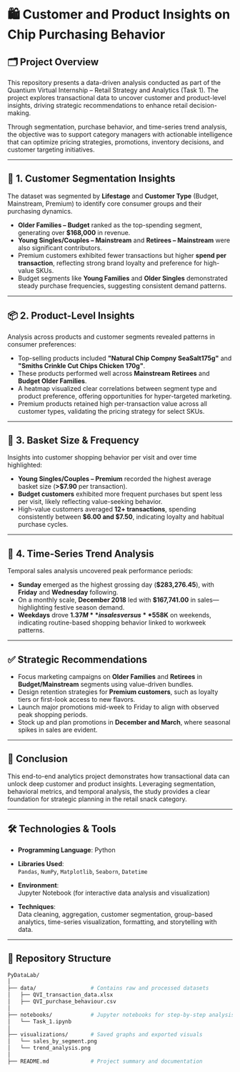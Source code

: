 # 🛍️ Customer and Product Insights on Chip Purchasing Behavior

## 🗂 Project Overview

This repository presents a data-driven analysis conducted as part of the Quantium Virtual Internship – Retail Strategy and Analytics (Task 1). The project explores transactional data to uncover customer and product-level insights, driving strategic recommendations to enhance retail decision-making.

Through segmentation, purchase behavior, and time-series trend analysis, the objective was to support category managers with actionable intelligence that can optimize pricing strategies, promotions, inventory decisions, and customer targeting initiatives.

---

## 👥 1. Customer Segmentation Insights

The dataset was segmented by **Lifestage** and **Customer Type** (Budget, Mainstream, Premium) to identify core consumer groups and their purchasing dynamics.

- **Older Families – Budget** ranked as the top-spending segment, generating over **$168,000** in revenue.
- **Young Singles/Couples – Mainstream** and **Retirees – Mainstream** were also significant contributors.
- Premium customers exhibited fewer transactions but higher **spend per transaction**, reflecting strong brand loyalty and preference for high-value SKUs.
- Budget segments like **Young Families** and **Older Singles** demonstrated steady purchase frequencies, suggesting consistent demand patterns.

---

## 📦 2. Product-Level Insights

Analysis across products and customer segments revealed patterns in consumer preferences:

- Top-selling products included **"Natural Chip Compny SeaSalt175g"** and **"Smiths Crinkle Cut Chips Chicken 170g"**.
- These products performed well across **Mainstream Retirees** and **Budget Older Families**.
- A heatmap visualized clear correlations between segment type and product preference, offering opportunities for hyper-targeted marketing.
- Premium products retained high per-transaction value across all customer types, validating the pricing strategy for select SKUs.

---

## 🛒 3. Basket Size & Frequency

Insights into customer shopping behavior per visit and over time highlighted:

- **Young Singles/Couples – Premium** recorded the highest average basket size (**>$7.90** per transaction).
- **Budget customers** exhibited more frequent purchases but spent less per visit, likely reflecting value-seeking behavior.
- High-value customers averaged **12+ transactions**, spending consistently between **$6.00 and $7.50**, indicating loyalty and habitual purchase cycles.

---

## 📆 4. Time-Series Trend Analysis

Temporal sales analysis uncovered peak performance periods:

- **Sunday** emerged as the highest grossing day (**$283,276.45**), with **Friday** and **Wednesday** following.
- On a monthly scale, **December 2018** led with **$167,741.00** in sales—highlighting festive season demand.
- **Weekdays** drove **$1.37M** in sales versus **$558K** on weekends, indicating routine-based shopping behavior linked to workweek patterns.

---

## ✅ Strategic Recommendations

- Focus marketing campaigns on **Older Families** and **Retirees** in **Budget/Mainstream** segments using value-driven bundles.
- Design retention strategies for **Premium customers**, such as loyalty tiers or first-look access to new flavors.
- Launch major promotions mid-week to Friday to align with observed peak shopping periods.
- Stock up and plan promotions in **December and March**, where seasonal spikes in sales are evident.

---

## 📌 Conclusion

This end-to-end analytics project demonstrates how transactional data can unlock deep customer and product insights. Leveraging segmentation, behavioral metrics, and temporal analysis, the study provides a clear foundation for strategic planning in the retail snack category.

---

## 🛠 Technologies & Tools

- **Programming Language**: Python  
- **Libraries Used**:  
  `Pandas`, `NumPy`, `Matplotlib`, `Seaborn`, `Datetime`

- **Environment**:  
  Jupyter Notebook (for interactive data analysis and visualization)

- **Techniques**:  
  Data cleaning, aggregation, customer segmentation, group-based analytics, time-series visualization, formatting, and storytelling with data.

---
## 📁 Repository Structure




```bash
PyDataLab/
│
├── data/                 # Contains raw and processed datasets
│   ├── QVI_transaction_data.xlsx
│   ├── QVI_purchase_behaviour.csv
│
├── notebooks/            # Jupyter notebooks for step-by-step analysis
│   └── Task_1.ipynb
│
├── visualizations/       # Saved graphs and exported visuals
│   └── sales_by_segment.png
│   └── trend_analysis.png
│
├── README.md             # Project summary and documentation
